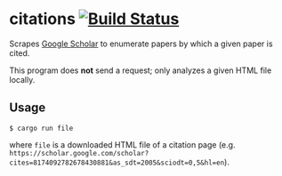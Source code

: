 citations [![Build Status](https://travis-ci.org/ordovicia/citations.svg?branch=master)](https://travis-ci.org/ordovicia/citations)
===============

Scrapes [Google Scholar](https://scholar.google.com) to enumerate papers by which a given paper is cited.

This program does **not** send a request; only analyzes a given HTML file locally.

## Usage
```
$ cargo run file
```

where `file` is a downloaded HTML file of a citation page
(e.g. `https://scholar.google.com/scholar?cites=8174092782678430881&as_sdt=2005&sciodt=0,5&hl=en`).
